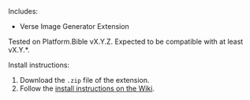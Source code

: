Includes:

- Verse Image Generator Extension

Tested on Platform.Bible vX.Y.Z. Expected to be compatible with at least vX.Y.\*.

Install instructions:

1. Download the `.zip` file of the extension.
2. Follow the [install instructions on the Wiki](https://github.com/paranext/paranext-extension-template/wiki/Debugging-Your-Extension-in-the-Production-Application#running-your-extension-in-an-app).
